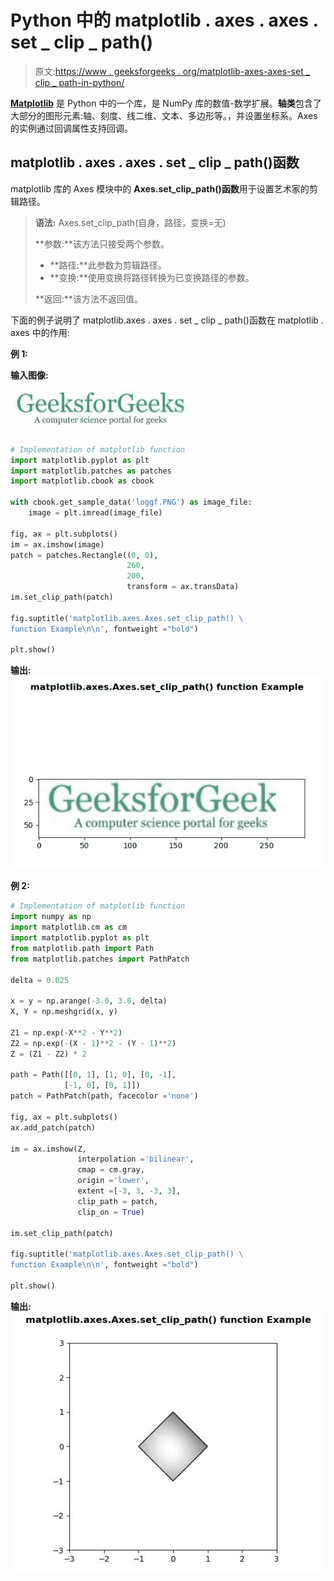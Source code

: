 # Python 中的 matplotlib . axes . axes . set _ clip _ path()

> 原文:[https://www . geeksforgeeks . org/matplotlib-axes-axes-set _ clip _ path-in-python/](https://www.geeksforgeeks.org/matplotlib-axes-axes-set_clip_path-in-python/)

**[Matplotlib](https://www.geeksforgeeks.org/python-introduction-matplotlib/)** 是 Python 中的一个库，是 NumPy 库的数值-数学扩展。**轴类**包含了大部分的图形元素:轴、刻度、线二维、文本、多边形等。，并设置坐标系。Axes 的实例通过回调属性支持回调。

## matplotlib . axes . axes . set _ clip _ path()函数

matplotlib 库的 Axes 模块中的 **Axes.set_clip_path()函数**用于设置艺术家的剪辑路径。

> **语法:** Axes.set_clip_path(自身，路径，变换=无)
> 
> **参数:**该方法只接受两个参数。
> 
> *   **路径:**此参数为剪辑路径。
> *   **变换:**使用变换将路径转换为已变换路径的参数。
> 
> **返回:**该方法不返回值。

下面的例子说明了 matplotlib.axes . axes . set _ clip _ path()函数在 matplotlib . axes 中的作用:

**例 1:**

**输入图像:**

![geek-11](img/4f988ea6436cc825d33669a00fdbf2d2.png)

```py
# Implementation of matplotlib function
import matplotlib.pyplot as plt
import matplotlib.patches as patches
import matplotlib.cbook as cbook

with cbook.get_sample_data('loggf.PNG') as image_file:
    image = plt.imread(image_file)

fig, ax = plt.subplots()
im = ax.imshow(image)
patch = patches.Rectangle((0, 0),
                          260,
                          200, 
                          transform = ax.transData)
im.set_clip_path(patch)

fig.suptitle('matplotlib.axes.Axes.set_clip_path() \
function Example\n\n', fontweight ="bold")

plt.show()
```

**输出:**
![](img/e83f39832ecfe446b80373dba6060642.png)

**例 2:**

```py
# Implementation of matplotlib function
import numpy as np
import matplotlib.cm as cm
import matplotlib.pyplot as plt
from matplotlib.path import Path
from matplotlib.patches import PathPatch

delta = 0.025

x = y = np.arange(-3.0, 3.0, delta)
X, Y = np.meshgrid(x, y)

Z1 = np.exp(-X**2 - Y**2)
Z2 = np.exp(-(X - 1)**2 - (Y - 1)**2)
Z = (Z1 - Z2) * 2

path = Path([[0, 1], [1, 0], [0, -1],
            [-1, 0], [0, 1]])
patch = PathPatch(path, facecolor ='none')

fig, ax = plt.subplots()
ax.add_patch(patch)

im = ax.imshow(Z,
               interpolation ='bilinear', 
               cmap = cm.gray,
               origin ='lower', 
               extent =[-3, 3, -3, 3],
               clip_path = patch, 
               clip_on = True)

im.set_clip_path(patch)

fig.suptitle('matplotlib.axes.Axes.set_clip_path() \
function Example\n\n', fontweight ="bold")

plt.show()
```

**输出:**
![](img/b754537af7397ad97848858a7654c186.png)
